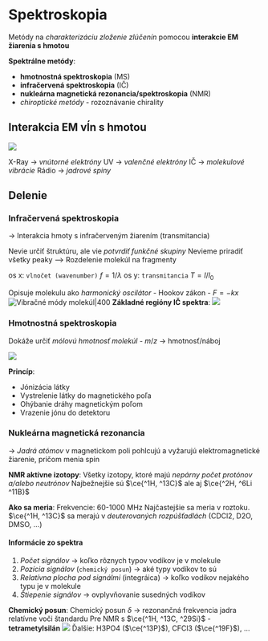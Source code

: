 # Spektroskopia
Metódy na *charakterizáciu zloženie zlúčenín* pomocou **interakcie EM žiarenia s hmotou**

**Spektrálne metódy**:
- $\textbf{hmotnostná spektroskopia}$ (MS)
- $\textbf{infračervená spektroskopia}$ (IČ)
- $\textbf{nukleárna magnetická rezonancia/spektroskopia}$ (NMR)
- *chiroptické metódy* - rozoznávanie chirality

## Interakcia EM vĺn s hmotou
![](emspektrum.png)

X-Ray -> *vnútorné elektróny*
UV -> *valenčné elektróny*
IČ -> *molekulové vibrácie*
Rádio -> *jadrové spiny*

## Delenie
### Infračervená spektroskopia
-> Interakcia hmoty s infračerveným žiarením (transmitancia)

Nevie určiť štruktúru, ale vie *potvrdiť funkčné skupiny*
Nevieme priradiť všetky peaky
--> Rozdelenie molekúl na fragmenty

os x: `vlnočet (wavenumber)` $f = 1/\lambda$
os y: `transmitancia` $T=l/l_0$

Opisuje molekulu ako *harmonický oscilátor* - $\text{Hookov zákon}$ - $F=-kx$
![Vibračné módy molekúl|400](vibračné-módy.png)
**Základné regióny IČ spektra**:
![](ic_spektrum.png)

### Hmotnostná spektroskopia
Dokáže určiť *mólovú hmotnosť molekúl* - $m/z$ -> hmotnosť/náboj

![](hmotnostna_spektroskopia.png)

**Princíp**:
- Jónizácia látky
- Vystrelenie látky do magnetického poľa
- Ohýbanie dráhy magnetickým poľom
- Vrazenie jónu do detektoru

### Nukleárna magnetická rezonancia
-> *Jadrá atómov* v magnetickom poli pohlcujú a vyžarujú elektromagnetické žiarenie, pričom menia spin

**NMR aktívne izotopy**:
Všetky izotopy, ktoré majú *nepárny počet protónov a/alebo neutrónov*
Najbežnejšie sú $\ce{^1H, ^13C}$ ale aj $\ce{^2H, ^6Li ^11B}$

**Ako sa meria**:
Frekvencie: 60-1000 MHz
Najčastejšie sa meria v roztoku. $\ce{^1H, ^13C}$ sa merajú v *deuterovaných rozpúšťadlách* (CDCl2, D2O, DMSO, ...)

#### Informácie zo spektra
1. *Počet signálov* -> koľko rôznych typov vodíkov je v molekule
2. *Pozícia signálov* (`chemický posun`) -> aké typy vodíkov to sú
3. *Relatívna plocha pod signálmi* (integráica) -> koľko vodíkov nejakého typu je v molekule
4. *Štiepenie signálov* -> ovplyvňovanie susedných vodíkov

**Chemický posun**:
Chemický posun $\delta$ -> rezonančná frekvencia jadra relatívne voči štandardu
Pre NMR s $\ce{^1H, ^13C, ^29Si}$ - $\textbf{tetrametylsilán}$
![](tetrametylsilan.png)
Ďalšie: H3PO4 ($\ce{^13P}$), CFCl3 ($\ce{^19F}$), ...